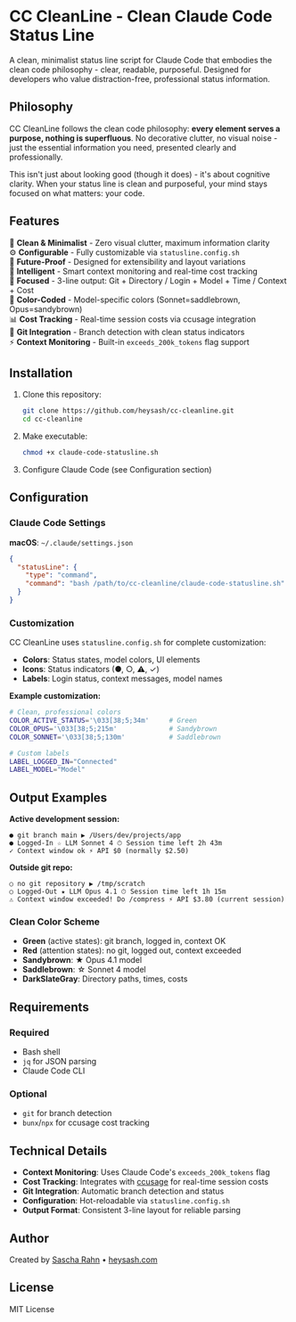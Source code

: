 # CC CleanLine - Clean Claude Code Status Line

A clean, minimalist status line script for Claude Code that embodies the clean code philosophy - clear, readable, purposeful. Designed for developers who value distraction-free, professional status information.

## Philosophy

CC CleanLine follows the clean code philosophy: **every element serves a purpose, nothing is superfluous**. No decorative clutter, no visual noise - just the essential information you need, presented clearly and professionally.

This isn't just about looking good (though it does) - it's about cognitive clarity. When your status line is clean and purposeful, your mind stays focused on what matters: your code.

## Features

🧹 **Clean & Minimalist** - Zero visual clutter, maximum information clarity  
⚙️ **Configurable** - Fully customizable via `statusline.config.sh`  
🔮 **Future-Proof** - Designed for extensibility and layout variations  
🧠 **Intelligent** - Smart context monitoring and real-time cost tracking  
🎯 **Focused** - 3-line output: Git + Directory / Login + Model + Time / Context + Cost  
🌈 **Color-Coded** - Model-specific colors (Sonnet=saddlebrown, Opus=sandybrown)  
📊 **Cost Tracking** - Real-time session costs via ccusage integration  
🔄 **Git Integration** - Branch detection with clean status indicators  
⚡ **Context Monitoring** - Built-in `exceeds_200k_tokens` flag support  

## Installation

1. Clone this repository:
   ```bash
   git clone https://github.com/heysash/cc-cleanline.git
   cd cc-cleanline
   ```

2. Make executable:
   ```bash
   chmod +x claude-code-statusline.sh
   ```

3. Configure Claude Code (see Configuration section)

## Configuration

### Claude Code Settings

**macOS**: `~/.claude/settings.json`

```json
{
  "statusLine": {
    "type": "command",
    "command": "bash /path/to/cc-cleanline/claude-code-statusline.sh"
  }
}
```

### Customization

CC CleanLine uses `statusline.config.sh` for complete customization:

- **Colors**: Status states, model colors, UI elements
- **Icons**: Status indicators (●, ○, ⚠, ✓)  
- **Labels**: Login status, context messages, model names

**Example customization:**
```bash
# Clean, professional colors
COLOR_ACTIVE_STATUS='\033[38;5;34m'     # Green
COLOR_OPUS='\033[38;5;215m'             # Sandybrown  
COLOR_SONNET='\033[38;5;130m'           # Saddlebrown

# Custom labels
LABEL_LOGGED_IN="Connected"
LABEL_MODEL="Model"
```

## Output Examples

**Active development session:**
```
● git branch main ▶ /Users/dev/projects/app
● Logged-In ☆ LLM Sonnet 4 ⏱ Session time left 2h 43m  
✓ Context window ok ⚡ API $0 (normally $2.50)
```

**Outside git repo:**
```
○ no git repository ▶ /tmp/scratch
○ Logged-Out ★ LLM Opus 4.1 ⏱ Session time left 1h 15m
⚠ Context window exceeded! Do /compress ⚡ API $3.80 (current session)
```

### Clean Color Scheme

- **Green** (active states): git branch, logged in, context OK
- **Red** (attention states): no git, logged out, context exceeded  
- **Sandybrown**: ★ Opus 4.1 model
- **Saddlebrown**: ☆ Sonnet 4 model
- **DarkSlateGray**: Directory paths, times, costs

## Requirements

### Required
- Bash shell
- `jq` for JSON parsing  
- Claude Code CLI

### Optional  
- `git` for branch detection
- `bunx`/`npx` for ccusage cost tracking

## Technical Details

- **Context Monitoring**: Uses Claude Code's `exceeds_200k_tokens` flag
- **Cost Tracking**: Integrates with [ccusage](https://github.com/ryoppippi/ccusage) for real-time session costs
- **Git Integration**: Automatic branch detection and status
- **Configuration**: Hot-reloadable via `statusline.config.sh`
- **Output Format**: Consistent 3-line layout for reliable parsing

## Author

Created by [Sascha Rahn](https://github.com/heysash) • [heysash.com](https://heysash.com)

## License

MIT License